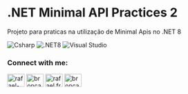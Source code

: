 # .NET Minimal API Practices 2

Projeto para praticas na utilização de Minimal Apis no .NET 8

![Csharp](https://img.shields.io/badge/csharp-019733?&style=for-the-badge&logo=csharp&logoColor=white)
![.NET8](https://img.shields.io/badge/.NET8-512BD4?logo=.net&logoColor=ffffff&style=for-the-badge)
![Visual Studio](https://img.shields.io/badge/VisualStudio-6C33AF?logo=visual%20studio&style=for-the-badge)

<h3 align="left">Connect with me:</h3>
<p align="left">
    <a href="https://www.linkedin.com/in/rafael-francisco-44750522/" target="blank" style="text-decoration: none;" >
        <img align="center" height="30" width="40" alt="rafael-francisco" src="https://raw.githubusercontent.com/rahuldkjain/github-profile-readme-generator/master/src/images/icons/Social/linked-in-alt.svg" />
    </a>
    <a href="https://github.com/broncasrafa" target="blank" style="text-decoration: none;">
        <img align="center" height="30" width="40" src="https://raw.githubusercontent.com/rahuldkjain/github-profile-readme-generator/master/src/images/icons/Social/github.svg" alt="broncasrafa" />
    </a>
    <a href="https://web.facebook.com/rafael.francisco.520" target="blank" style="text-decoration: none;">
        <img align="center" alt="rafael.francisco" height="30" width="40" src="https://raw.githubusercontent.com/rahuldkjain/github-profile-readme-generator/master/src/images/icons/Social/facebook.svg" />
    </a>
    <a href="https://www.instagram.com/broncasrafa/" target="blank" style="text-decoration: none;">
        <img align="center" height="30" width="40" src="https://raw.githubusercontent.com/rahuldkjain/github-profile-readme-generator/master/src/images/icons/Social/instagram.svg" alt="broncasrafa" />
    </a>
</p>
